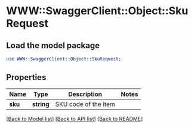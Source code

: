 # WWW::SwaggerClient::Object::SkuRequest

## Load the model package
```perl
use WWW::SwaggerClient::Object::SkuRequest;
```

## Properties
Name | Type | Description | Notes
------------ | ------------- | ------------- | -------------
**sku** | **string** | SKU code of the item | 

[[Back to Model list]](../README.md#documentation-for-models) [[Back to API list]](../README.md#documentation-for-api-endpoints) [[Back to README]](../README.md)


